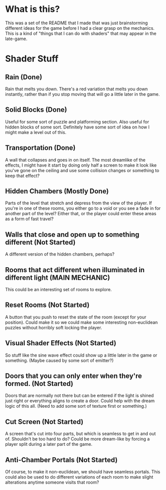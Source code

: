 # What is this?

This was a set of the README that I made that was just brainstorming different ideas for the game before I had a clear grasp on the mechanics. This is a kind of "things that I can do with shaders" that may appear in the late-game.

# Shader Stuff
 
## Rain (Done)
Rain that melts you down. There's a red variation that melts you down instantly, rather than if you stop moving that will go a little later in the game.
 
## Solid Blocks (Done)
Useful for some sort of puzzle and platforming section. Also useful for hidden blocks of some sort. Definitely have some sort of idea on how I might make a level out of this.

## Transportation (Done)
A wall that collapses and goes in on itself. The most dreamlike of the effects, I might have it start by doing only half a screen to make it look like you've gone on the ceiling and use some collision changes or something to keep that effect?

## Hidden Chambers (Mostly Done)
Parts of the level that stretch and depress from the view of the player. If you're in one of these rooms, you either go to a void or you see a fade in for another part of the level? Either that, or the player could enter these areas as a form of fast travel?

## Walls that close and open up to something different (Not Started)
A different version of the hidden chambers, perhaps?

## Rooms that act different when illuminated in different light (MAIN MECHANIC)
This could be an interesting set of rooms to explore.

## Reset Rooms (Not Started)
A button that you push to reset the state of the room (except for your position). Could make it so we could make some interesting non-euclidean puzzles without horribly soft locking the player.

## Visual Shader Effects (Not Started)
So stuff like the sine wave effect could show up a little later in the game or something. (Maybe caused by some sort of emitter?)

## Doors that you can only enter when they're formed. (Not Started)
Doors that are normally not there but can be entered if the light is shined just right or everything aligns to create a door. Could help with the dream logic of this all. (Need to add some sort of texture first or something.)

## Cut Screen (Not Started)
A screen that's cut into four parts, but which is seamless to get in and out of. Shouldn't be too hard to do? Could be more dream-like by forcing a player split during a later part of the game.

## Anti-Chamber Portals (Not Started)
Of course, to make it non-euclidean, we should have seamless portals. This could also be used to do different variations of each room to make slight alterations anytime someone visits that room?
